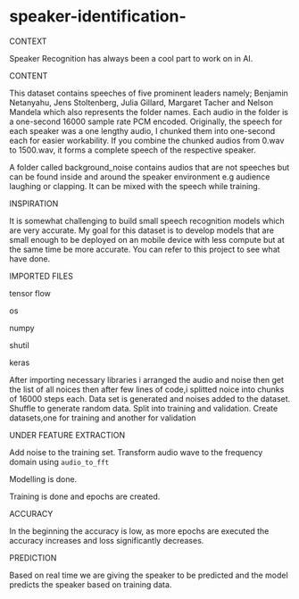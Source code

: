 # speaker-identification-
CONTEXT

Speaker Recognition has always been a cool part to work on in AI.

CONTENT

This dataset contains speeches of five prominent leaders namely; Benjamin Netanyahu, Jens Stoltenberg, Julia Gillard, Margaret
Tacher and Nelson Mandela which also represents the folder names. Each audio in the folder is a one-second 16000 sample rate PCM encoded.
Originally, the speech for each speaker was a one lengthy audio, I chunked them into one-second each for easier workability. If you combine the chunked audios from 0.wav to 1500.wav, it forms a complete speech of the respective speaker.

A folder called background_noise contains audios that are not speeches but can be found inside and around the speaker environment e.g audience laughing or clapping. It can be mixed with the speech while training.

INSPIRATION

It is somewhat challenging to build small speech recognition models which are very accurate. My goal for this dataset is to develop models that are small enough to be deployed on an mobile device with less compute but at the same time be more accurate. You can
refer to this project to see what have done.

IMPORTED FILES

tensor flow

os

numpy

shutil

keras

After importing necessary libraries i arranged the audio and noise 
then get the list of all noices then after few lines of code,i splitted noice into chunks of 16000 steps each.
Data set is generated and noises added to the dataset.
Shuffle to generate random data.
Split into training and validation.
Create datasets,one for training and another for validation

UNDER FEATURE EXTRACTION

Add noise to the training set.
Transform audio wave to the frequency domain using `audio_to_fft`

Modelling is done.

Training is done and epochs are created.

ACCURACY

In the beginning the accuracy is low, as more epochs are executed the accuracy increases and loss significantly decreases.

PREDICTION

Based on real time we are giving the speaker to be predicted and the model predicts the speaker based on training data.
